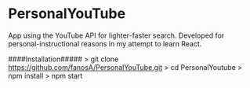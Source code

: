 # PersonalYouTube

App using the YouTube API for lighter-faster search. Developed for personal-instructional reasons in my attempt to learn React.


####Installation#####
	> git clone https://github.com/fanosA/PersonalYouTube.git
	> cd PersonalYoutube
	> npm install
	> npm start
